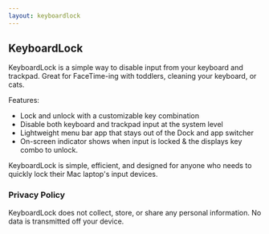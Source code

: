 ```yaml
---
layout: keyboardlock
---
```


## KeyboardLock

KeyboardLock is a simple way to disable input from your keyboard and trackpad. Great for FaceTime-ing with toddlers, cleaning your keyboard, or cats.

Features:
- Lock and unlock with a customizable key combination
- Disable both keyboard and trackpad input at the system level
- Lightweight menu bar app that stays out of the Dock and app switcher
- On-screen indicator shows when input is locked & the displays key combo to unlock.

KeyboardLock is simple, efficient, and designed for anyone who needs to quickly lock their Mac laptop's input devices.

### Privacy Policy
KeyboardLock does not collect, store, or share any personal information.
No data is transmitted off your device.